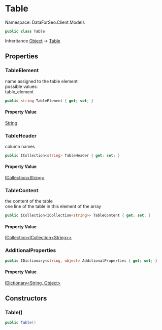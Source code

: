 # Table

Namespace: DataForSeo.Client.Models

```csharp
public class Table
```

Inheritance [Object](https://docs.microsoft.com/en-us/dotnet/api/system.object) → [Table](./dataforseo.client.models.table.md)

## Properties

### **TableElement**

name assigned to the table element
 <br>possible values:
 <br>table_element

```csharp
public string TableElement { get; set; }
```

#### Property Value

[String](https://docs.microsoft.com/en-us/dotnet/api/system.string)<br>

### **TableHeader**

column names

```csharp
public ICollection<string> TableHeader { get; set; }
```

#### Property Value

[ICollection&lt;String&gt;](https://docs.microsoft.com/en-us/dotnet/api/system.collections.generic.icollection-1)<br>

### **TableContent**

the content of the table
 <br>one line of the table in this element of the array

```csharp
public ICollection<ICollection<string>> TableContent { get; set; }
```

#### Property Value

[ICollection&lt;ICollection&lt;String&gt;&gt;](https://docs.microsoft.com/en-us/dotnet/api/system.collections.generic.icollection-1)<br>

### **AdditionalProperties**

```csharp
public IDictionary<string, object> AdditionalProperties { get; set; }
```

#### Property Value

[IDictionary&lt;String, Object&gt;](https://docs.microsoft.com/en-us/dotnet/api/system.collections.generic.idictionary-2)<br>

## Constructors

### **Table()**

```csharp
public Table()
```
